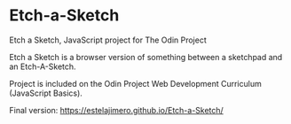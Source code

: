 # Etch-a-Sketch
Etch a Sketch, JavaScript project for The Odin Project

Etch a Sketch is a browser version of something between a sketchpad and an Etch-A-Sketch.

Project is included on the Odin Project Web Development Curriculum (JavaScript Basics).

Final version:
https://estelajimero.github.io/Etch-a-Sketch/
